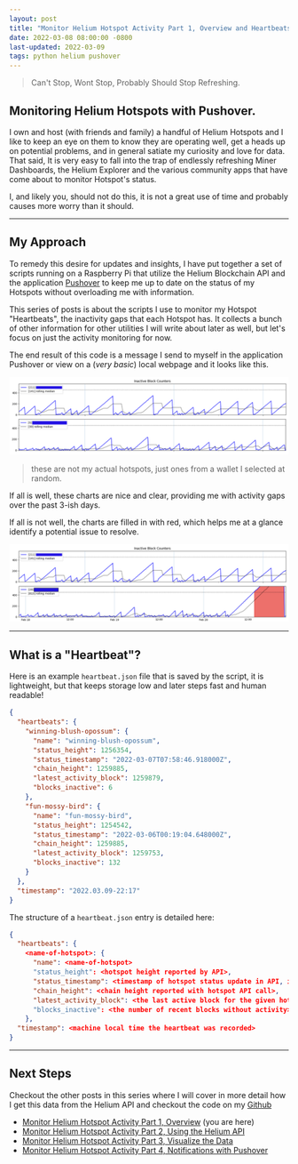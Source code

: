 ```yaml
---
layout: post
title: "Monitor Helium Hotspot Activity Part 1, Overview and Heartbeats"
date: 2022-03-08 08:00:00 -0800
last-updated: 2022-03-09
tags: python helium pushover
---
```


> Can't Stop, Wont Stop, Probably Should Stop Refreshing.

## Monitoring Helium Hotspots with Pushover.

I own and host (with friends and family) a handful of Helium Hotspots and I like to keep an eye on them to know they are operating well, get a heads up on potential problems, and in general satiate my curiosity and love for data. That said, It is very easy to fall into the trap of endlessly refreshing Miner Dashboards, the Helium Explorer and the various community apps that have come about to monitor Hotspot's status.

I, and likely you, should not do this, it is not a great use of time and probably causes more worry than it should.

---

## My Approach

To remedy this desire for updates and insights, I have put together a set of scripts running on a Raspberry Pi that utilize the Helium Blockchain API and the application [Pushover][pushover-website] to keep me up to date on the status of my Hotspots without overloading me with information.

This series of posts is about the scripts I use to monitor my Hotspot "Heartbeats", the inactivity gaps that each Hotspot has. It collects a bunch of other information for other utilities I will write about later as well, but let's focus on just the activity monitoring for now.

The end result of this code is a message I send to myself in the application Pushover or view on a (_very basic_) local webpage and it looks like this.

![sample image][sample-image]

> these are not my actual hotspots, just ones from a wallet I selected at random.

If all is well, these charts are nice and clear, providing me with activity gaps over the past 3-ish days.

If all is not well, the charts are filled in with red, which helps me at a glance identify a potential issue to resolve.

![sample warning image][sample-image-warning]

---

## What is a "Heartbeat"?

Here is an example `heartbeat.json` file that is saved by the script, it is lightweight, but that keeps storage low and later steps fast and human readable!

```json
{
  "heartbeats": {
    "winning-blush-opossum": {
      "name": "winning-blush-opossum",
      "status_height": 1256354,
      "status_timestamp": "2022-03-07T07:58:46.918000Z",
      "chain_height": 1259885,
      "latest_activity_block": 1259879,
      "blocks_inactive": 6
    },
    "fun-mossy-bird": {
      "name": "fun-mossy-bird",
      "status_height": 1254542,
      "status_timestamp": "2022-03-06T00:19:04.648000Z",
      "chain_height": 1259885,
      "latest_activity_block": 1259753,
      "blocks_inactive": 132
    }
  },
  "timestamp": "2022.03.09-22:17"
}
```

The structure of a `heartbeat.json` entry is detailed here:

```json
{
  "heartbeats": {
    <name-of-hotspot>: {
      "name": <name-of-hotspot>
      "status_height": <hotspot height reported by API>,
      "status_timestamp": <timestamp of hotspot status update in API, in UTC>,
      "chain_height": <chain height reported with hotspot API call>,
      "latest_activity_block": <the last active block for the given hotspot>
      "blocks_inactive": <the number of recent blocks without activity>
    },
  "timestamp": <machine local time the heartbeat was recorded>
}
```

---

## Next Steps

Checkout the other posts in this series where I will cover in more detail how I get this data from the Helium API and checkout the code on my [Github][github-repo]

- [Monitor Helium Hotspot Activity Part 1, Overview][helim-heartbeat-part-1] (you are here)
- [Monitor Helium Hotspot Activity Part 2, Using the Helium API][helim-heartbeat-part-2]
- [Monitor Helium Hotspot Activity Part 3, Visualize the Data][helim-heartbeat-part-3]
- [Monitor Helium Hotspot Activity Part 4, Notifications with Pushover][helim-heartbeat-part-4]

[github-repo]: https://github.com/samgutentag/helium-heartbeat
[helim-heartbeat-part-1]: https://gutentag.co/3MzZNAb
[helim-heartbeat-part-2]: https://gutentag.co/3MGjUwo
[helim-heartbeat-part-3]: https://www.samgutentag.com/blog
[helim-heartbeat-part-4]: https://www.samgutentag.com/blog
[pushover-website]: https://pushover.net/#apps
[sample-image-warning]: https://github.com/samgutentag/helium-heartbeat/blob/main/_assets/sample_output_warning.png?raw=true
[sample-image]: https://github.com/samgutentag/helium-heartbeat/blob/main/_assets/sample_output.png?raw=true
